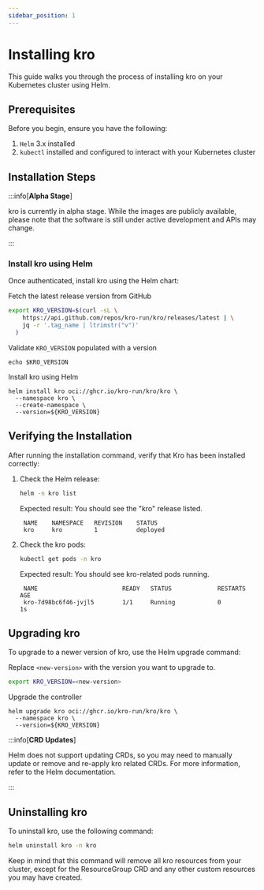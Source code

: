 ```yaml
---
sidebar_position: 1
---
```


# Installing kro

This guide walks you through the process of installing kro on your Kubernetes
cluster using Helm.

## Prerequisites

Before you begin, ensure you have the following:

1. `Helm` 3.x installed
2. `kubectl` installed and configured to interact with your Kubernetes cluster

## Installation Steps

:::info[**Alpha Stage**]

kro is currently in alpha stage. While the images are publicly available, please
note that the software is still under active development and APIs may change.

:::

### Install kro using Helm

Once authenticated, install kro using the Helm chart:

Fetch the latest release version from GitHub
```sh
export KRO_VERSION=$(curl -sL \
    https://api.github.com/repos/kro-run/kro/releases/latest | \
    jq -r '.tag_name | ltrimstr("v")'
  )
```
Validate `KRO_VERSION` populated with a version
```
echo $KRO_VERSION
```
Install kro using Helm
```
helm install kro oci://ghcr.io/kro-run/kro/kro \
  --namespace kro \
  --create-namespace \
  --version=${KRO_VERSION}
```

## Verifying the Installation

After running the installation command, verify that Kro has been installed
correctly:

1. Check the Helm release:

   ```sh
   helm -n kro list
   ```

   Expected result: You should see the "kro" release listed.
   ```
    NAME	NAMESPACE	REVISION	STATUS  
    kro 	kro      	1       	deployed
   ```

2. Check the kro pods:
   ```sh
   kubectl get pods -n kro
   ```
   Expected result: You should see kro-related pods running.
   ```
    NAME                        READY   STATUS             RESTARTS   AGE
    kro-7d98bc6f46-jvjl5        1/1     Running            0           1s 
   ```

## Upgrading kro

To upgrade to a newer version of kro, use the Helm upgrade command:

Replace `<new-version>` with the version you want to upgrade to.
```bash
export KRO_VERSION=<new-version>
```

Upgrade the controller
```
helm upgrade kro oci://ghcr.io/kro-run/kro/kro \
  --namespace kro \
  --version=${KRO_VERSION}
```

:::info[**CRD Updates**]

Helm does not support updating CRDs, so you may need to manually update or
remove and re-apply kro related CRDs. For more information, refer to the Helm
documentation.

:::

## Uninstalling kro

To uninstall kro, use the following command:

```bash
helm uninstall kro -n kro
```

Keep in mind that this command will remove all kro resources from your cluster,
except for the ResourceGroup CRD and any other custom resources you may have
created.
